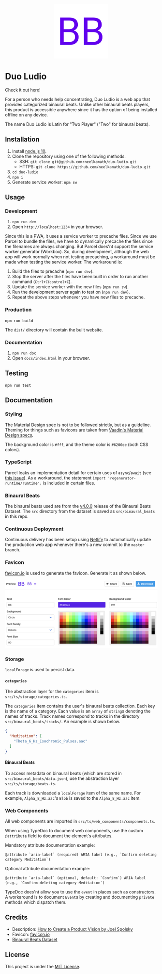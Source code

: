 <p align="center"><img alt="Favicon" src="src/icons/apple-touch-icon.png"></p>

# Duo Ludio

Check it out [here](https://duo-ludio.netlify.com/)!

For a person who needs help concentrating, Duo Ludio is a web app that provides categorized binaural beats. Unlike other binaural beats players, this product is accessible anywhere since it has the option of being installed offline on any device.

The name Duo Ludio is Latin for "Two Player" ("Two" for binaural beats).

## Installation

1. Install [node.js 10](https://nodejs.org/en/download/).
1. Clone the repository using one of the following methods.
    - SSH: `git clone git@github.com:neelkamath/duo-ludio.git`
    - HTTPS: `git clone https://github.com/neelkamath/duo-ludio.git`
1. `cd duo-ludio`
1. `npm i`
1. Generate service worker: `npm sw`

## Usage

### Development

1. `npm run dev`
1. Open `http://localhost:1234` in your browser.

Since this is a PWA, it uses a service worker to precache files. Since we use Parcel to bundle the files, we have to dynamically precache the files since the filenames are always changing. But Parcel does'nt support the service worker generator (Workbox). So, during development, although the web app will work normally when not testing precaching, a workaround must be made when testing the service worker. The workaround is:
1. Build the files to precache (`npm run dev`).
1. Stop the server after the files have been built in order to run another command (`Ctrl+C`/`control+C`).
1. Update the service worker with the new files (`npm run sw`).
1. Run the development server again to test on (`npm run dev`).
1. Repeat the above steps whenever you have new files to precache.

### Production

`npm run build`

The `dist/` directory will contain the built website.

### Documentation

1. `npm run doc` 
1. Open `docs/index.html` in your browser.

## Testing

`npm run test`

## Documentation

### Styling

The Material Design spec is not to be followed strictly, but as a guideline. Theming for things such as favicons are taken from [Vaadin's Material Design specs](https://cdn.vaadin.com/vaadin-material-styles/1.2.0/demo/index.html).

The background color is `#fff`, and the theme color is `#6200ee` (both CSS colors).

### TypeScript

Parcel leaks an implementation detail for certain uses of `async`/`await` (see [this issue](https://github.com/parcel-bundler/parcel/issues/1762#issuecomment-504389468)). As a workaround, the statement `import 'regenerator-runtime/runtime';` is included in certain files.

### Binaural Beats

The binaural beats used are from the [v4.0.0](https://github.com/neelkamath/binaural-beats-dataset/releases/tag/v4.0.0) release of the Binaural Beats Dataset. The `src` directory from the dataset is saved as `src/binaural_beats` in this repo.

### Continuous Deployment

Continuous delivery has been setup using [Netlify](https://www.netlify.com) to automatically update the production web app whenever there's a new commit to the `master` branch.

### Favicon

[favicon.io](https://favicon.io/favicon-generator/) is used to generate the favicon. Generate it as shown below.

![Favicon Setup](favicon_setup.png)

### Storage

`localForage` is used to persist data.
 
#### `categories`

The abstraction layer for the `categories` item is `src/ts/storage/categories.ts`. 

The `categories` item contains the user's binaural beats collection. Each key is the name of a category. Each value is an `array` of `string`s denoting the names of tracks. Track names correspond to tracks in the directory `src/binaural_beats/tracks/`. An example is shown below.
```json
{
  "Meditation": [
    "Theta_6_Hz_Isochronic_Pulses.aac"
  ]
}
```

#### Binaural Beats

To access metadata on binaural beats (which are stored in `src/binaural_beats/data.json`), use the abstraction layer `src/ts/storage/beats.ts`.

Each track is downloaded a `localForage` item of the same name. For example, `Alpha_8_Hz.aac`'s `Blob` is saved to the `Alpha_8_Hz.aac` item.

### Web Components

All web components are imported in `src/ts/web_components/components.ts`.

When using TypeDoc to document web components, use the custom `@attribute` field to document the element's attributes.

Mandatory attribute documentation example:
```
@attribute `aria-label` (required) ARIA label (e.g., `Confirm deleting category Meditation`)
```
Optional attribute documentation example:
```
@attribute `aria-label` (optional, default: `Confirm`) ARIA label (e.g., `Confirm deleting category Meditation`)
```

TypeDoc does'nt allow you to use the `event` in places such as constructors. A workaround is to document `Event`s by creating and documenting `private` methods which dispatch them.

## Credits

- Description: [How to Create a Product Vision by Joel Spolsky](https://www.joelonsoftware.com/2002/05/09/product-vision/)
- Favicon: [favicon.io](https://favicon.io/favicon-generator/)
- [Binaural Beats Dataset](https://github.com/neelkamath/binaural-beats-dataset)

## License

This project is under the [MIT License](LICENSE).
